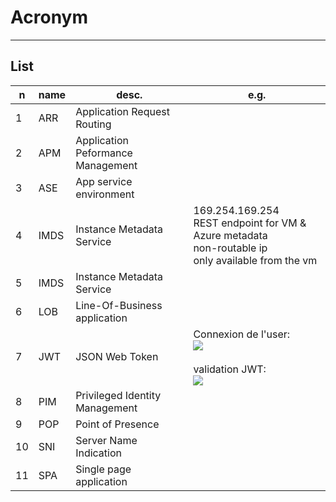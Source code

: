 # Acronym

---

## List
|n|name|desc.|e.g.|
|-|----|-----|----|
|1|ARR|Application Request Routing||
|2|APM|Application Peformance Management||
|3|ASE|App service environment||
|4|IMDS|Instance Metadata Service|169.254.169.254<br/>REST endpoint for VM & Azure metadata<br/>non-routable ip<br/>only available from the vm|
|5|IMDS|Instance Metadata Service| 
|6|LOB|Line-Of-Business application|
|7|JWT|JSON Web Token|Connexion de l'user:<br/>[<img src="https://i.imgur.com/Qi4iTkt.png">](https://i.imgur.com/Qi4iTkt.png)<br/><br/>validation JWT:<br/>[<img src="https://i.imgur.com/0iaigS4.png">](https://i.imgur.com/0iaigS4.png)|
|8|PIM|Privileged Identity Management||
|9|POP|Point of Presence||
|10|SNI|Server Name Indication|
|11|SPA|Single page application|
